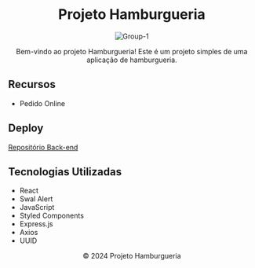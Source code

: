 
  <h1 align="center">Projeto Hamburgueria</h1>
    <p align="center"> <img src="https://i.ibb.co/PD9WTnj/Group-1-1.png" alt="Group-1" border="0"/> </p>
    <p align="center">Bem-vindo ao projeto Hamburgueria! Este é um projeto simples de uma aplicação de hamburgueria.</p>

  <h2>Recursos</h2>
  <ul>
    <li>Pedido Online</li>
  </ul>

<h2>Deploy</h2>
   <p>
        <a href="https://github.com/katyalmeida/hamburgueria-backend.git">Repositório Back-end</a>
    </p>
 <h2>Tecnologias Utilizadas</h2>
    <ul>
        <li>React</li>
        <li>Swal Alert</li>
        <li>JavaScript</li>
        <li>Styled Components</li>
        <li>Express.js</li>
        <li>Axios</li>
        <li>UUID</li>
    </ul>

   <footer align="center">
        &copy; 2024 Projeto Hamburgueria
    </footer>
